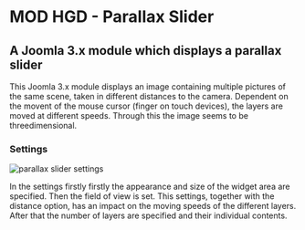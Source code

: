 # MOD HGD  - Parallax Slider

## A Joomla 3.x module which displays a parallax slider

This Joomla 3.x module displays an image containing multiple pictures of the same scene, taken in different distances to the camera.
Dependent on the movent of the mouse cursor (finger on touch devices), the layers are moved at different speeds. Through this the image seems to be threedimensional.

### Settings

![parallax slider settings](https://holger-genth.de/images/mod_hgd-parallax-slider/settings.jpg)

In the settings firstly firstly the appearance and size of the widget area are specified. Then the field of view is set. This settings, together with the distance option, has an impact on the moving speeds of the different layers.
After that the number of layers are specified and their individual contents.

